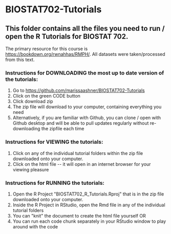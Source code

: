 # BIOSTAT702-Tutorials

## This folder contains all the files you need to run / open the R Tutorials for BIOSTAT 702. 

The primary resource for this course is https://bookdown.org/rwnahhas/RMPH/. All datasets were taken/processed from this text.

### Instructions for DOWNLOADING the most up to date version of the tutorials: 
1. Go to https://github.com/marissaashner/BIOSTAT702-Tutorials
2. Click on the green CODE button 
3. Click download zip 
4. The zip file will download to your computer, containing everything you need 
5. Alternatively, if you are familiar with Github, you can clone / open with Github desktop and will be able to pull updates regularly without re-downloading the zipfile each time

### Instructions for VIEWING the tutorials: 
1. Click on any of the individual tutorial folders within the zip file downloaded onto your computer. 
2. Click on the html file -- it will open in an internet browser for your viewing pleasure

### Instructions for RUNNING the tutorials: 
1. Open the R Project "BIOSTAT702_R_Tutorials.Rproj" that is in the zip file downloaded onto your computer. 
2. Inside the R Project in RStudio, open the Rmd file in any of the individual tutorial folders 
3. You can "knit" the document to create the html file yourself OR 
4. You can run each code chunk separately in your RStudio window to play around with the code 
